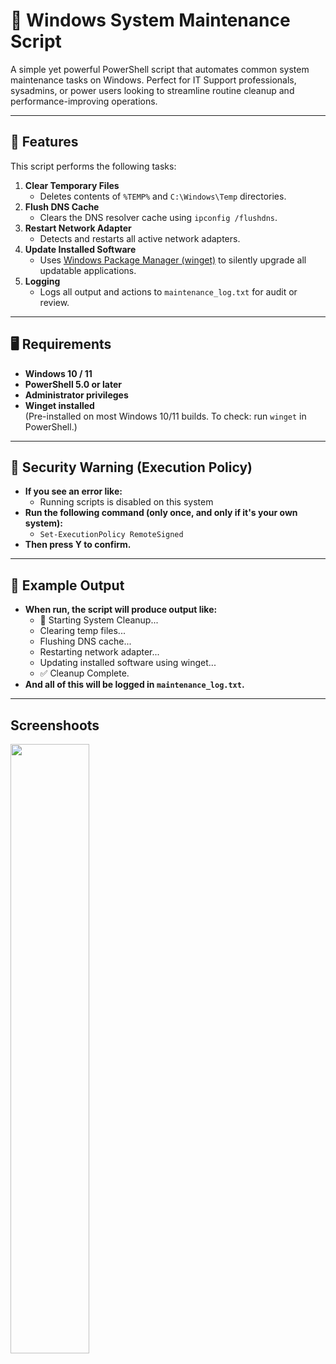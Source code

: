 # 🧹 Windows System Maintenance Script

A simple yet powerful PowerShell script that automates common system maintenance tasks on Windows. Perfect for IT Support professionals, sysadmins, or power users looking to streamline routine cleanup and performance-improving operations.

---

## 📝 Features

This script performs the following tasks:

1. **Clear Temporary Files**  
   - Deletes contents of `%TEMP%` and `C:\Windows\Temp` directories.
2. **Flush DNS Cache**  
   - Clears the DNS resolver cache using `ipconfig /flushdns`.
3. **Restart Network Adapter**  
   - Detects and restarts all active network adapters.
4. **Update Installed Software**  
   - Uses [Windows Package Manager (winget)](https://learn.microsoft.com/en-us/windows/package-manager/) to silently upgrade all updatable applications.
5. **Logging**  
   - Logs all output and actions to `maintenance_log.txt` for audit or review.

---

## 🖥️ Requirements

- **Windows 10 / 11**
- **PowerShell 5.0 or later**
- **Administrator privileges**
- **Winget installed**  
  (Pre-installed on most Windows 10/11 builds. To check: run `winget` in PowerShell.)

---

## 🔐 Security Warning (Execution Policy)

- **If you see an error like:**
  - Running scripts is disabled on this system
- **Run the following command (only once, and only if it's your own system):**
  - `Set-ExecutionPolicy RemoteSigned`
- **Then press Y to confirm.**
  
---

## 📌 Example Output

- **When run, the script will produce output like:**
  - 🧹 Starting System Cleanup...
  - Clearing temp files...
  - Flushing DNS cache...
  - Restarting network adapter...
  - Updating installed software using winget...
  - ✅ Cleanup Complete.
- **And all of this will be logged in `maintenance_log.txt`.**  

---

## Screenshoots
<img src="https://imgur.com/9oXkrZx.png" width="50%"/>
